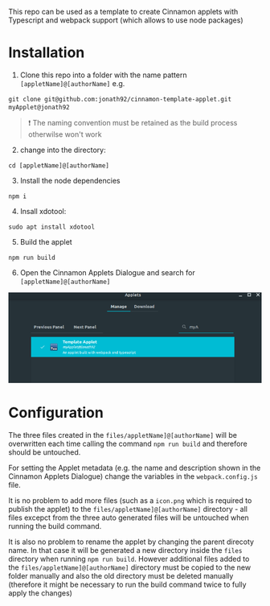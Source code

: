 This repo can be used as a template to create Cinnamon applets with Typescript and webpack support (which allows to use node packages)

# Installation

1. Clone this repo into a folder with the name pattern `[appletName]@[authorName]` e.g.

```
git clone git@github.com:jonath92/cinnamon-template-applet.git myApplet@jonath92
```

> :exclamation: The naming convention must be retained as the build process otherwilse won't work

2. change into the directory:

```
cd [appletName]@[authorName]
```

3. Install the node dependencies

```
npm i
```

4. Insall xdotool:

```
sudo apt install xdotool
```

5. Build the applet

```
npm run build
```

6. Open the Cinnamon Applets Dialogue and search for `[appletName]@[authorName]`

![screenshot](./screenshot.png)

# Configuration

The three files created in the `files/appletName]@[authorName]` will be overwritten each time calling the command `npm run build` and therefore should be untouched.

For setting the Applet metadata (e.g. the name and description shown in the Cinnamon Applets Dialogue) change the variables in the `webpack.config.js` file.

It is no problem to add more files (such as a `icon.png` which is required to publish the applet) to the `files/appletName]@[authorName]` directory - all files excepct from the three auto generated files will be untouched when running the build command.

It is also no problem to rename the applet by changing the parent direcoty name. In that case it will be generated a new directory inside the `files` directory when running `npm run build`. However additional files added to the `files/appletName]@[authorName]` directory must be copied to the new folder manually and also the old directory must be deleted manually (therefore it might be necessary to run the build command twice to fully apply the changes)
